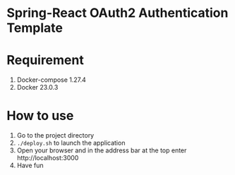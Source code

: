 # Spring-React OAuth2 Authentication Template


# Requirement
1. Docker-compose 1.27.4
2. Docker 23.0.3

# How to use
1. Go to the project directory 
2. `./deploy.sh` to launch the application
3. Open your browser and in the address bar at the top enter http://localhost:3000
4. Have fun